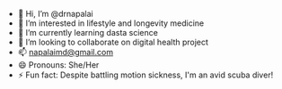 - 👋 Hi, I’m @drnapalai
- 👀 I’m interested in lifestyle and longevity medicine
- 🌱 I’m currently learning dasta science
- 💞️ I’m looking to collaborate on digital health project
- 📫 napalaimd@gmail.com
- 😄 Pronouns: She/Her
- ⚡ Fun fact: Despite battling motion sickness, I'm an avid scuba diver!

<!---
drnapalai/drnapalai is a ✨ special ✨ repository because its `README.md` (this file) appears on your GitHub profile.
You can click the Preview link to take a look at your changes.
--->
